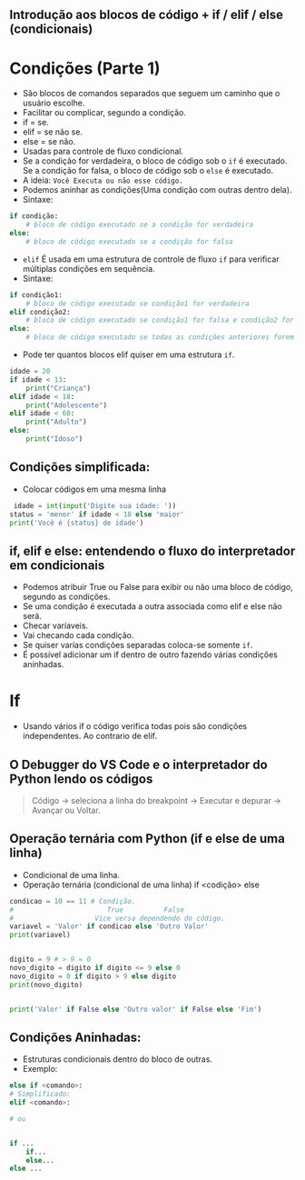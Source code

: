 ## Introdução aos blocos de código + if / elif / else (condicionais)
# Condições (Parte 1)
- São blocos de comandos separados que seguem um caminho que o usuário escolhe.
- Facilitar ou complicar, segundo a condição.
- if = se.
- elif = se não se.
- else = se não.
- Usadas para controle de fluxo condicional.
- Se a condição for verdadeira, o bloco de código sob o `if` é executado. Se a condição for falsa, o bloco de código sob o `else` é executado.
- A ideia: `Você Executa ou não esse código.`
- Podemos aninhar as condições(Uma condição com outras dentro dela).
- Sintaxe:

```python
if condição:
    # bloco de código executado se a condição for verdadeira
else:
    # bloco de código executado se a condição for falsa
```

- `elif` É usada em uma estrutura de controle de fluxo `if` para verificar múltiplas condições em sequência.
- Sintaxe:

```python
if condição1:
    # bloco de código executado se condição1 for verdadeira
elif condição2:
    # bloco de código executado se condição1 for falsa e condição2 for verdadeira
else:
    # bloco de código executado se todas as condições anteriores forem falsas
```

- Pode ter quantos blocos elif quiser em uma estrutura `if`.

```python
idade = 20
if idade < 13:
    print("Criança")
elif idade < 18:
    print("Adolescente")
elif idade < 60:
    print("Adulto")
else:
    print("Idoso")
```
## Condições simplificada:
- Colocar códigos em uma mesma linha
``` python
 idade = int(input('Digite sua idade: '))
status = 'menor' if idade < 18 else 'maior'
print('Você é {status} de idade')

```

##  if, elif e else: entendendo o fluxo do interpretador em condicionais
- Podemos atribuir True ou False para exibir ou não uma bloco de código, segundo as condições.
- Se uma condição é executada a outra associada como elif e else não será. 
- Checar varíaveis.
- Vai checando cada condição.
- Se quiser varías condições separadas coloca-se somente `if`.
- É possível adicionar um if dentro de outro fazendo várias condições aninhadas.

# If
- Usando vários if o código verifica todas pois são condições independentes. Ao contrario de  elif.

## O Debugger do VS Code e o interpretador do Python lendo os códigos
> Código -> seleciona a linha do breakpoint -> Executar e depurar -> Avançar ou Voltar. 

## Operação ternária com Python (if e else de uma linha)
- Condicional de uma linha.
-  Operação ternária (condicional de uma linha) <valor> if <codição> else <outro valor>

``` python
condicao = 10 == 11 # Condição. 
#                       True          False
#                    Vice versa dependendo do código. 
variavel = 'Valor' if condicao else 'Outro Valor'
print(variavel)


digito = 9 # > 9 = 0
novo_digito = digito if digito <= 9 else 0
novo_digito = 0 if digito > 9 else digito
print(novo_digito)


print('Valor' if False else 'Outro valor' if False else 'Fim')
```


## Condições Aninhadas:
- Estruturas condicionais dentro do bloco de outras.
- Exemplo:
````python
else if <comando>:
# Simplificado:
elif <comando>: 

# ou 


if ...
    if...
    else...
else ...
````